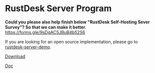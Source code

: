 # RustDesk Server Program

**Could you please also help finish below "RustDesk Self-Hosting Sever Survey"? So that we can make it better.**  https://forms.gle/9sDqAC5JBuB4b52S6

If you are looking for an open source implementation, please go to [rustdesk-server-demo](https://github.com/rustdesk/rustdesk-server-demo).

[Download](https://github.com/rustdesk/rustdesk-server/releases)

[Doc](https://rustdesk.com/docs/en/self-host)
